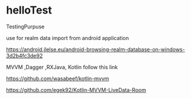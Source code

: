 # helloTest
TestingPurpuse

use for realm data import from android application

https://android.jlelse.eu/android-browsing-realm-database-on-windows-3d2b4fc3de92




MVVM ,Dagger ,RXJava, Kotlin  follow this link


https://github.com/wasabeef/kotlin-mvvm


https://github.com/egek92/Kotlin-MVVM-LiveData-Room
